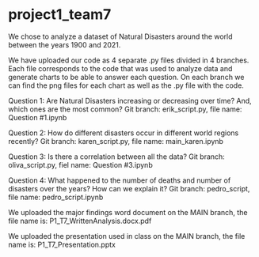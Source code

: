 # project1_team7
We chose to analyze a dataset of Natural Disasters around the world between the years 1900 and 2021.

We have uploaded our code as 4 separate .py files divided in 4 branches. Each file corresponds to the code that was used to analyze data and generate charts to be able to answer each question. On each branch we can find the png files for each chart as well as the .py file with the code.

Question 1: Are Natural Disasters increasing or  decreasing over time? And, which ones are the most common? Git branch: erik_script.py, file name: Question #1.ipynb

Question 2: How do different disasters occur in different world regions recently? Git branch: karen_script.py, file name: main_karen.ipynb

Question 3: Is there a correlation between all the data? Git branch: oliva_script.py, fiel name: Question #3.ipynb

Question 4: What happened to the number of deaths and number of disasters over the years? How can we explain it? Git branch: pedro_script, file name: pedro_script.ipynb

We uploaded the major findings word document on the MAIN branch, the file name is: P1_T7_WrittenAnalysis.docx.pdf

We uploaded the presentation used in class on the MAIN branch, the file name is: P1_T7_Presentation.pptx
